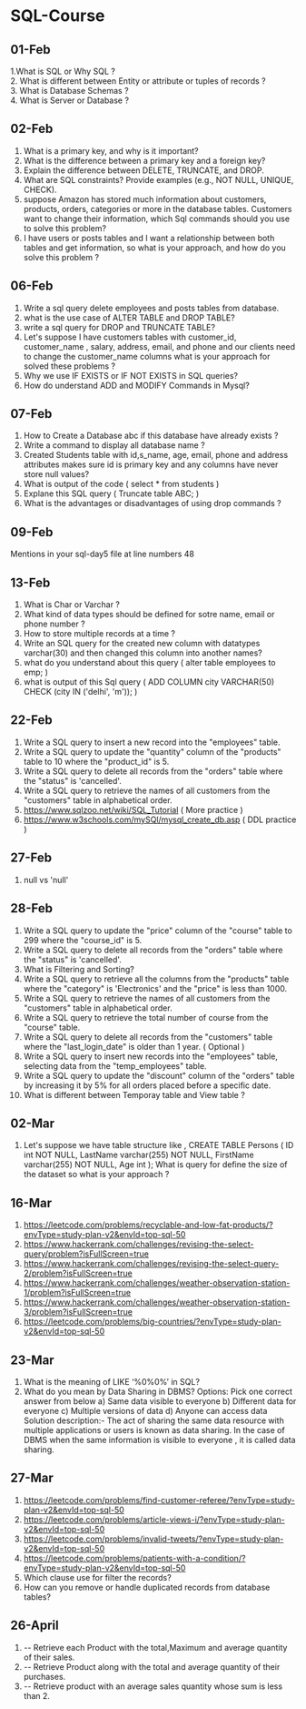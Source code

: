 # SQL-Course

## 01-Feb
1.What is SQL or Why SQL ? <br>
2. What is different between Entity or attribute or tuples of records ? <br>
3. What is Database Schemas ?  <br>
4. What is Server or Database ? <br> 

## 02-Feb 

1. What is a primary key, and why is it important?
2. What is the difference between a primary key and a foreign key?
3. Explain the difference between DELETE, TRUNCATE, and DROP.
4. What are SQL constraints? Provide examples (e.g., NOT NULL, UNIQUE, CHECK).
5. suppose Amazon has stored much information about customers, products, orders, categories or more in the database tables. Customers want to change their information, which Sql commands should you use to solve this problem?
6. I have users or posts tables and I want a relationship between both tables and get information, so what is your approach, and how do you solve this problem ?

## 06-Feb
1. Write a sql query delete employees and posts tables from database.
2. what is the use case of ALTER TABLE and DROP TABLE?
3. write a sql query for DROP and TRUNCATE TABLE?
4. Let's suppose I have customers tables with customer_id, customer_name , salary, address, email, and phone and our clients need to change the customer_name columns what is your approach for solved these problems ?
5. Why we use  IF EXISTS or IF NOT EXISTS in SQL queries?
6. How do understand ADD and MODIFY Commands in Mysql?

## 07-Feb 
1. How to Create a Database abc if this database have already exists ?
2. Write a command to display all database name ?
3. Created Students table with id,s_name, age, email, phone and address attributes makes sure id is primary key and any columns have never store null values?
4. What is output of the code ( select * from students )
5. Explane this SQL query ( Truncate table ABC; )
6. What is the advantages or disadvantages of using drop commands ?
   
## 09-Feb
Mentions in your sql-day5 file at line numbers 48

## 13-Feb
1. What is Char or Varchar ?
2. What kind of data types should be defined for sotre name, email or phone number ?
3. How to store multiple records at a time ?
4. Write an SQL query for the created new column with datatypes varchar(30) and then changed this column into another names?
5. what do you understand about this query ( alter table employees to emp; )
6. what is output of this Sql query ( ADD COLUMN city VARCHAR(50) CHECK (city IN ('delhi', 'm')); )

## 22-Feb 
1. Write a SQL query to insert a new record into the "employees" table.
2. Write a SQL query to update the "quantity" column of the "products" table to 10 where the "product_id" is 5.
3. Write a SQL query to delete all records from the "orders" table where the "status" is 'cancelled'.
4. Write a SQL query to retrieve the names of all customers from the "customers" table in alphabetical order.
5. https://www.sqlzoo.net/wiki/SQL_Tutorial ( More practice ) 
6. https://www.w3schools.com/mySQl/mysql_create_db.asp ( DDL practice ) 

## 27-Feb 
1. null vs 'null'

## 28-Feb 
1. Write a SQL query to update the "price" column of the "course" table to 299 where the "course_id" is 5.
2. Write a SQL query to delete all records from the "orders" table where the "status" is 'cancelled'.
3. What is Filtering and Sorting?
4. Write a SQL query to retrieve all the columns from the "products" table where the "category" is 'Electronics' and the "price" is less than 1000.
5. Write a SQL query to retrieve the names of all customers from the "customers" table in alphabetical order.
6. Write a SQL query to retrieve the total number of course from the "course" table.
8. Write a SQL query to delete all records from the "customers" table where the "last_login_date" is older than 1 year. ( Optional ) 
9. Write a SQL query to insert new records into the "employees" table, selecting data from the "temp_employees" table.
10. Write a SQL query to update the "discount" column of the "orders" table by increasing it by 5% for all orders placed before a specific date.
11. What is different between Temporay table and View table ?

## 02-Mar
1. Let's suppose we have table structure like ,
   CREATE TABLE Persons (
    ID int NOT NULL,
    LastName varchar(255) NOT NULL,
    FirstName varchar(255) NOT NULL,
    Age int
);
  What is query for define the size of the dataset so what is your approach ?
## 16-Mar
1. https://leetcode.com/problems/recyclable-and-low-fat-products/?envType=study-plan-v2&envId=top-sql-50
2. https://www.hackerrank.com/challenges/revising-the-select-query/problem?isFullScreen=true
3. https://www.hackerrank.com/challenges/revising-the-select-query-2/problem?isFullScreen=true
4. https://www.hackerrank.com/challenges/weather-observation-station-1/problem?isFullScreen=true
5. https://www.hackerrank.com/challenges/weather-observation-station-3/problem?isFullScreen=true
6. https://leetcode.com/problems/big-countries/?envType=study-plan-v2&envId=top-sql-50

## 23-Mar 
1. What is the meaning of LIKE ‘%0%0%’ in SQL?
2. What do you mean by Data Sharing in DBMS?
Options: Pick one correct answer from below
a) Same data visible to everyone
b) Different data for everyone
c) Multiple versions of data
d) Anyone can access data
Solution description:- 
The act of sharing the same data resource with multiple applications or users is known as data sharing. In the case of DBMS when the same information is visible to everyone , it is called data sharing.

## 27-Mar
1. https://leetcode.com/problems/find-customer-referee/?envType=study-plan-v2&envId=top-sql-50
2. https://leetcode.com/problems/article-views-i/?envType=study-plan-v2&envId=top-sql-50
3. https://leetcode.com/problems/invalid-tweets/?envType=study-plan-v2&envId=top-sql-50
4. https://leetcode.com/problems/patients-with-a-condition/?envType=study-plan-v2&envId=top-sql-50
5. Which clause use for filter the records?
6. How can you remove or handle duplicated records from database tables?

## 26-April 
1. -- Retrieve each Product with the total,Maximum and average quantity of their sales.
2. -- Retrieve Product along with the total and average quantity of their purchases.
3. -- Retrieve product with an average sales quantity  whose sum is less than 2.


